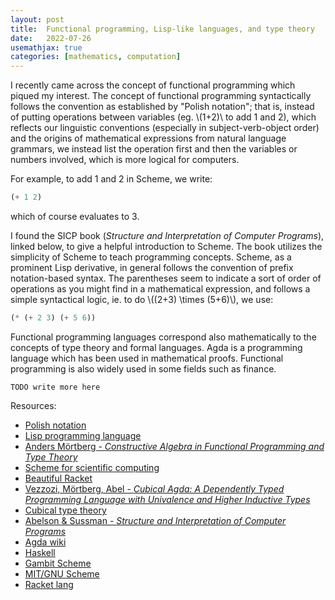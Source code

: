 ```yaml
---
layout: post
title:  Functional programming, Lisp-like languages, and type theory
date:   2022-07-26
usemathjax: true
categories: [mathematics, computation]
---
```


I recently came across the concept of functional programming which piqued my interest. The concept of functional programming syntactically follows the convention as established by "Polish notation"; that is, instead of putting operations between variables (eg. \\(1+2)\\ to add 1 and 2), which reflects our linguistic conventions (especially in subject-verb-object order) and the origins of mathematical expressions from natural language grammars, we instead list the operation first and then the variables or numbers involved, which is more logical for computers.

For example, to add 1 and 2 in Scheme, we write:

```scheme
(+ 1 2)
```
which of course evaluates to 3.

I found the SICP book (*Structure and Interpretation of Computer Programs*), linked below, to give a helpful introduction to Scheme. The book utilizes the simplicity of Scheme to teach programming concepts. Scheme, as a prominent Lisp derivative, in general follows the convention of prefix notation-based syntax. The parentheses seem to indicate a sort of order of operations as you might find in a mathematical expression, and follows a simple syntactical logic, ie. to do \\((2+3) \times (5+6)\\), we use:

```scheme
(* (+ 2 3) (+ 5 6))
```

Functional programming languages correspond also mathematically to the concepts of type theory and formal languages. Agda is a programming language which has been used in mathematical proofs. Functional programming is also widely used in some fields such as finance.

`TODO write more here`

Resources:
- [Polish notation](https://en.wikipedia.org/wiki/Polish_notation)
- [Lisp programming language](https://en.wikipedia.org/wiki/Lisp_(programming_language))
- [Anders Mörtberg - *Constructive Algebra in Functional Programming and Type Theory*](https://staff.math.su.se/anders.mortberg/slides/master_slides.pdf)
- [Scheme for scientific computing](http://fmnt.info/blog/20181029_scheme.html)
- [Beautiful Racket](https://beautifulracket.com/)
- [Vezzozi, Mörtberg, Abel - *Cubical Agda: A Dependently Typed Programming Language with Univalence and Higher Inductive Types*](https://staff.math.su.se/anders.mortberg/papers/cubicalagda.pdf)
- [Cubical type theory](https://ncatlab.org/nlab/show/cubical+type+theory)
- [Abelson & Sussman - *Structure and Interpretation of Computer Programs*](https://web.mit.edu/6.001/6.037/sicp.pdf)
- [Agda wiki](https://wiki.portal.chalmers.se/agda/pmwiki.php)
- [Haskell](https://www.haskell.org/)
- [Gambit Scheme](https://gambitscheme.org/)
- [MIT/GNU Scheme](https://www.gnu.org/software/mit-scheme/)
- [Racket lang](https://racket-lang.org/)
